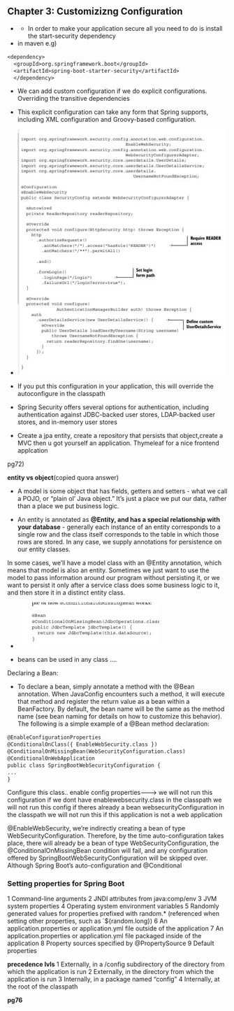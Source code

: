 ## Chapter 3: Customizizng Configuration

- - In order to make your application secure all you need to do is install the start-security dependency
- in maven e.g)

```
<dependency>
  <groupId>org.springframework.boot</groupId>
  <artifactId>spring-boot-starter-security</artifactId>
  </dependency>
```

- We can add custom configuration if we do explicit configurations. Overriding the transitive dependencies

- This explicit configuration can take any form
  that Spring supports, including XML configuration and Groovy-based configuration.

- ![Ch3overrideConfigurationInClassPath.jpg](Ch3overrideConfigurationInClassPath.jpg)

- If you put this configuration in your application, this will override the autoconfigure in the classpath

- Spring Security offers several options for authentication, including authentication
  against JDBC-backed user stores, LDAP-backed user stores, and in-memory user stores

- Create a jpa entity, create a repository that persists that object,create a MVC then u got yourself an application. Thymeleaf for a nice frontend applcation

pg72)

**entity vs object**(copied quora answer)

- A model is some object that has fields, getters and setters - what we call a POJO, or “plain ol’ Java object.” It’s just a place we put our data, rather than a place we put business logic.

- An entity is annotated as **@Entity, and has a special relationship with your database** - generally each instance of an entity corresponds to a single row and the class itself corresponds to the table in which those rows are stored. In any case, we supply annotations for persistence on our entity classes.

In some cases, we’ll have a model class with an @Entity annotation, which means that model is also an entity. Sometimes we just want to use the model to pass information around our program without persisting it, or we want to persist it only after a service class does some business logic to it, and then store it in a distinct entity class.

- ![ch3BeansJdbcTemp.jpg](ch3BeansJdbcTemp.jpg)

- beans can be used in any class ....

Declaring a Bean:

- To declare a bean, simply annotate a method with the @Bean annotation. When JavaConfig encounters such a method, it will execute that method and register the return value as a bean within a BeanFactory. By default, the bean name will be the same as the method name (see bean naming for details on how to customize this behavior). The following is a simple example of a @Bean method declaration:

```@Configuration
@EnableConfigurationProperties
@ConditionalOnClass({ EnableWebSecurity.class })
@ConditionalOnMissingBean(WebSecurityConfiguration.class)
@ConditionalOnWebApplication
public class SpringBootWebSecurityConfiguration {
...
}
```

Configure this class..
enable config properties--->
we will not run this configuration if we dont have enablewebsecurity.class in the classpath
we will not run this config if theres already a bean websecurityConfiguration in the classpath
we will not run this if this application is not a web application

@EnableWebSecurity, we’re indirectly creating a
bean of type WebSecurityConfiguration. Therefore, by the time auto-configuration
takes place, there will already be a bean of type WebSecurityConfiguration, the
@ConditionalOnMissingBean condition will fail, and any configuration offered by
SpringBootWebSecurityConfiguration will be skipped over.
Although Spring Boot’s auto-configuration and @Conditional

### Setting properties for Spring Boot

1 Command-line arguments
2 JNDI attributes from java:comp/env
3 JVM system properties
4 Operating system environment variables
5 Randomly generated values for properties prefixed with random.\* (referenced
when setting other properties, such as `${random.long})
6 An application.properties or application.yml file outside of the application
7 An application.properties or application.yml file packaged inside of the
application
8 Property sources specified by @PropertySource
9 Default properties

**precedence lvls**
1 Externally, in a /config subdirectory of the directory from which the application is run
2 Externally, in the directory from which the application is run
3 Internally, in a package named “config”
4 Internally, at the root of the classpath

**pg76**
